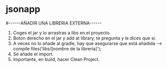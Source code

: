 # jsonapp

#------AÑADIR UNA LIBRERIA EXTERNA------
1. Coges el jar y lo arrastras a libs en el proyecto.
2. Boton derecho en el jar y add at library, te pregunta y le dices que si.
3. A veces no lo añade al gradle, hay que asegurarse que está añadida --> compile files('libs/[nombre de la libreria]');
4. Se añade el import.
5. Importante, en build, hacer Clean Project.
